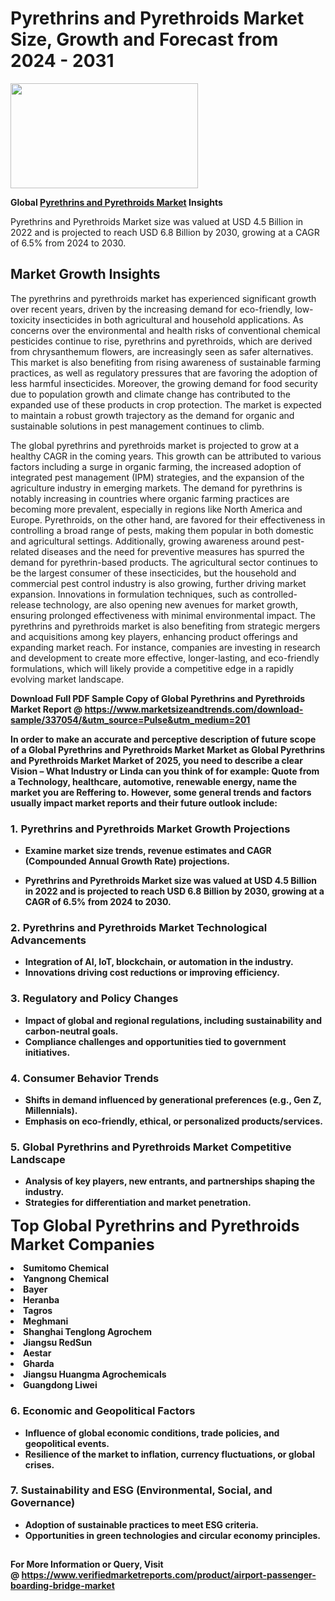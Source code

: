 <H1>Pyrethrins and Pyrethroids Market Size, Growth and Forecast from 2024 - 2031</H1><img class="aligncenter size-medium wp-image-584254" src="https://thirdeyenews.in/wp-content/uploads/2024/09/Global-Market-Research-300x168.jpeg" alt="" width="300" height="168" /><p><strong>Global&nbsp;<a href="https://www.marketsizeandtrends.com/download-sample/337054/&amp;utm_source=Pulse&amp;utm_medium=201">Pyrethrins and Pyrethroids Market</a> Insights</strong></p><p>Pyrethrins and Pyrethroids Market size was valued at USD 4.5 Billion in 2022 and is projected to reach USD 6.8 Billion by 2030, growing at a CAGR of 6.5% from 2024 to 2030.</p><p><h2>Market Growth Insights</h2> The pyrethrins and pyrethroids market has experienced significant growth over recent years, driven by the increasing demand for eco-friendly, low-toxicity insecticides in both agricultural and household applications. As concerns over the environmental and health risks of conventional chemical pesticides continue to rise, pyrethrins and pyrethroids, which are derived from chrysanthemum flowers, are increasingly seen as safer alternatives. This market is also benefiting from rising awareness of sustainable farming practices, as well as regulatory pressures that are favoring the adoption of less harmful insecticides. Moreover, the growing demand for food security due to population growth and climate change has contributed to the expanded use of these products in crop protection. The market is expected to maintain a robust growth trajectory as the demand for organic and sustainable solutions in pest management continues to climb. <p><strong></strong></p> <p>The global pyrethrins and pyrethroids market is projected to grow at a healthy CAGR in the coming years. This growth can be attributed to various factors including a surge in organic farming, the increased adoption of integrated pest management (IPM) strategies, and the expansion of the agriculture industry in emerging markets. The demand for pyrethrins is notably increasing in countries where organic farming practices are becoming more prevalent, especially in regions like North America and Europe. Pyrethroids, on the other hand, are favored for their effectiveness in controlling a broad range of pests, making them popular in both domestic and agricultural settings. Additionally, growing awareness around pest-related diseases and the need for preventive measures has spurred the demand for pyrethrin-based products. The agricultural sector continues to be the largest consumer of these insecticides, but the household and commercial pest control industry is also growing, further driving market expansion. Innovations in formulation techniques, such as controlled-release technology, are also opening new avenues for market growth, ensuring prolonged effectiveness with minimal environmental impact. The pyrethrins and pyrethroids market is also benefiting from strategic mergers and acquisitions among key players, enhancing product offerings and expanding market reach. For instance, companies are investing in research and development to create more effective, longer-lasting, and eco-friendly formulations, which will likely provide a competitive edge in a rapidly evolving market landscape. <p><strong></p><p><span class=""><strong>Download Full PDF Sample Copy of Global Pyrethrins and Pyrethroids Market Report</strong> @ <a href="https://www.marketsizeandtrends.com/download-sample/337054/&amp;utm_source=Pulse&amp;utm_medium=201" target="_blank">https://www.marketsizeandtrends.com/download-sample/337054/&amp;utm_source=Pulse&amp;utm_medium=201</a></span></p><p>In order to make an accurate and perceptive description of future scope of a Global&nbsp;Pyrethrins and Pyrethroids Market Market as Global&nbsp;Pyrethrins and Pyrethroids Market Market of 2025, you need to describe a clear Vision &ndash; What Industry or Linda can you think of for example: Quote from a Technology, healthcare, automotive, renewable energy, name the market you are Reffering to. However, some general trends and factors usually impact market reports and their future outlook include:</p><h3>1.&nbsp;<strong>Pyrethrins and Pyrethroids Market Growth Projections</strong></h3><ul><li>Examine market size trends, revenue estimates and CAGR (Compounded Annual Growth Rate) projections.</li><li><p>Pyrethrins and Pyrethroids Market size was valued at USD 4.5 Billion in 2022 and is projected to reach USD 6.8 Billion by 2030, growing at a CAGR of 6.5% from 2024 to 2030.</p></li></ul><h3>2.&nbsp;<strong>Pyrethrins and Pyrethroids Market Technological Advancements</strong></h3><ul><li>Integration of AI, IoT, blockchain, or automation in the industry.</li><li>Innovations driving cost reductions or improving efficiency.</li></ul><h3>3.&nbsp;<strong>Regulatory and Policy Changes</strong></h3><ul><li>Impact of global and regional regulations, including sustainability and carbon-neutral goals.</li><li>Compliance challenges and opportunities tied to government initiatives.</li></ul><h3>4.&nbsp;<strong>Consumer Behavior Trends</strong></h3><ul><li>Shifts in demand influenced by generational preferences (e.g., Gen Z, Millennials).</li><li>Emphasis on eco-friendly, ethical, or personalized products/services.</li></ul><h3>5.&nbsp;<strong>Global Pyrethrins and Pyrethroids Market Competitive Landscape</strong></h3><ul><li>Analysis of key players, new entrants, and partnerships shaping the industry.</li><li>Strategies for differentiation and market penetration.</li></ul><p data-pm-slice="1 1 []"><span style="color: inherit; font-family: inherit; font-size: 25px;">Top Global Pyrethrins and Pyrethroids Market Companies</span></p><div class="" data-test-id=""><p><li>Sumitomo Chemical</li><li> Yangnong Chemical</li><li> Bayer</li><li> Heranba</li><li> Tagros</li><li> Meghmani</li><li> Shanghai Tenglong Agrochem</li><li> Jiangsu RedSun</li><li> Aestar</li><li> Gharda</li><li> Jiangsu Huangma Agrochemicals</li><li> Guangdong Liwei</li></p></div><h3>6.&nbsp;<strong>Economic and Geopolitical Factors</strong></h3><ul><li>Influence of global economic conditions, trade policies, and geopolitical events.</li><li>Resilience of the market to inflation, currency fluctuations, or global crises.</li></ul><h3>7.&nbsp;<strong>Sustainability and ESG (Environmental, Social, and Governance)</strong></h3><ul><li>Adoption of sustainable practices to meet ESG criteria.</li><li>Opportunities in green technologies and circular economy principles.</li></ul><h2><strong style="font-size: 14px;">For More Information or Query, Visit @&nbsp;</strong><a style="background-color: #ffffff; font-size: 14px;" href="https://www.marketsizeandtrends.com/report/pyrethrins-and-pyrethroids-market/" target="_blank">https://www.verifiedmarketreports.com/product/airport-passenger-boarding-bridge-market</a></h2>
